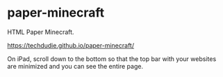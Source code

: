 # paper-minecraft
HTML Paper Minecraft.

https://techdudie.github.io/paper-minecraft/

On iPad, scroll down to the bottom so that the top bar with your websites are minimized and you can see the entire page.
